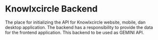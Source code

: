 # Knowlxcircle Backend

The place for initializing the API for Knowlxcircle website, mobile, dan desktop application.
The backend has a responsibility to provide the data for the frontend application.
This backend to be used as GEMINI API.